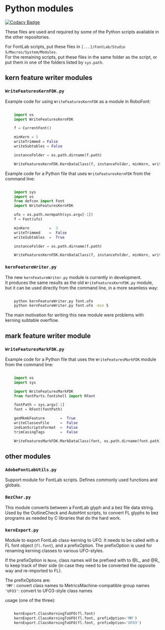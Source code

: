 Python modules
=========================

[![Codacy Badge](https://api.codacy.com/project/badge/Grade/0c4dd87e3a6a45d6bc8d034d8c84cbf7)](https://app.codacy.com/app/frankrolf/python-modules?utm_source=github.com&utm_medium=referral&utm_content=adobe-type-tools/python-modules&utm_campaign=badger)

These files are used and required by some of the Python scripts available in the other repositories.

For FontLab scripts, put these files in `[...]/FontLab/Studio 5/Macros/System/Modules`.  
For the remaining scripts, put these files in the same folder as the script, or put them in one of the folders listed by `sys.path`.

## kern feature writer modules
### `WriteFeaturesKernFDK.py`

Example code for using `WriteFeaturesKernFDK` as a module in RoboFont:

```python

    import os
    import WriteFeaturesKernFDK

    f = CurrentFont()

    minKern = 5
    writeTrimmed = False
    writeSubtables = False

    instanceFolder = os.path.dirname(f.path)

    WriteFeaturesKernFDK.KernDataClass(f, instanceFolder, minKern, writeTrimmed, writeSubtables)

```

Example code for a Python file that uses `WriteFeaturesKernFDK` from the command line:

```python

    import sys
    import os
    from defcon import Font
    import WriteFeaturesKernFDK

    ufo = os.path.normpath(sys.argv[-1])
    f = Font(ufo)

    minKern         =  3
    writeTrimmed    =  False
    writeSubtables  =  True

    instanceFolder = os.path.dirname(f.path)

    WriteFeaturesKernFDK.KernDataClass(f, instanceFolder, minKern, writeTrimmed, writeSubtables)

```

### `kernFeatureWriter.py`

The new `kernFeatureWriter.py` module is currently in development.  
It produces the same results as the old `WriteFeaturesKernFDK.py` module, but it can be used directly from the command line, in a more seamless way:

```bash

    python kernFeatureWriter.py font.ufo
    python kernFeatureWriter.py font.ufo -min 5

```

The main motivation for writing this new module were problems with kerning subtable overflow.  

## mark feature writer module
### `WriteFeaturesMarkFDK.py`
Example code for a Python file that uses the `WriteFeaturesMarkFDK` module from the command line:

```python

    import os
    import sys

    import WriteFeaturesMarkFDK
    from fontParts.fontshell import RFont

    fontPath = sys.argv[-1]
    font = RFont(fontPath)

    genMkmkFeature       =  True
    writeClassesFile     =  False
    indianScriptsFormat  =  False
    trimCasingTags       =  False

    WriteFeaturesMarkFDK.MarkDataClass(font, os.path.dirname(font.path), trimCasingTags, genMkmkFeature, writeClassesFile, indianScriptsFormat)

```

## other modules

### `AdobeFontLabUtils.py`

Support module for FontLab scripts. Defines commonly used functions and globals.

### `BezChar.py`

This module converts between a FontLab glyph and a bez file data string. Used
by the OutlineCheck and AutoHint scripts, to convert FL glyphs to bez programs 
as needed by C libraries that do the hard work.

### `kernExport.py`

Module to export FontLab class-kerning to UFO. It needs to be called with a FL font object (`fl.font`), and a prefixOption. The prefixOption is used for renaming kerning classes to various UFO-styles.

If the prefixOption is `None`, class names will be prefixed with to @L_ and @R_ to keep track of their side (in case they need to be converted the opposite way and re-imported to FL).

The prefixOptions are:  
`'MM'`: convert class names to MetricsMachine-compatible group names  
`'UFO3'`: convert to UFO3-style class names  

usage (one of the three):

```python

    kernExport.ClassKerningToUFO(fl.font)
    kernExport.ClassKerningToUFO(fl.font, prefixOption='MM')
    kernExport.ClassKerningToUFO(fl.font, prefixOption='UFO3')

```
